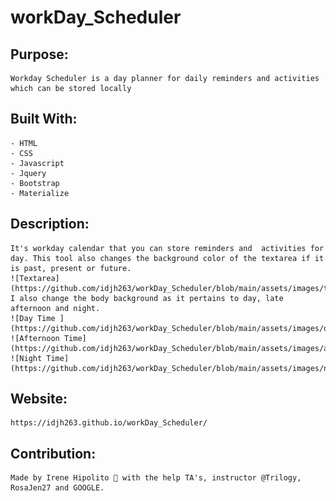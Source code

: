 # workDay_Scheduler

## Purpose:
    Workday Scheduler is a day planner for daily reminders and activities which can be stored locally 

## Built With:
    - HTML
    - CSS 
    - Javascript 
    - Jquery 
    - Bootstrap
    - Materialize

## Description: 

    It's workday calendar that you can store reminders and  activities for day. This tool also changes the background color of the textarea if it is past, present or future.
    ![Textarea](https://github.com/idjh263/workDay_Scheduler/blob/main/assets/images/textarea.png) 
    I also change the body background as it pertains to day, late afternoon and night.  
    ![Day Time ](https://github.com/idjh263/workDay_Scheduler/blob/main/assets/images/day.png) 
    ![Afternoon Time](https://github.com/idjh263/workDay_Scheduler/blob/main/assets/images/afternoon.png) 
    ![Night Time](https://github.com/idjh263/workDay_Scheduler/blob/main/assets/images/night.png) 
## Website:
    https://idjh263.github.io/workDay_Scheduler/
## Contribution: 
    Made by Irene Hipolito 🤪 with the help TA's, instructor @Trilogy, RosaJen27 and GOOGLE. 


